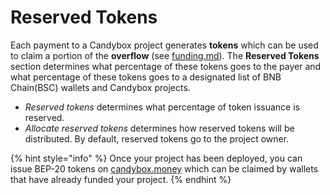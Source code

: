 # Reserved Tokens

Each payment to a Candybox project generates **tokens** which can be used to claim a portion of the **overflow** (see [funding.md](funding.md "mention")). The **Reserved Tokens** section determines what percentage of these tokens goes to the payer and what percentage of these tokens goes to a designated list of BNB Chain(BSC) wallets and Candybox projects.

* _Reserved tokens_ determines what percentage of token issuance is reserved.
* _Allocate reserved tokens_ determines how reserved tokens will be distributed. By default, reserved tokens go to the project owner.

{% hint style="info" %}
Once your project has been deployed, you can issue BEP-20 tokens on [candybox.money](https://www.candybox.money) which can be claimed by wallets that have already funded your project.
{% endhint %}


